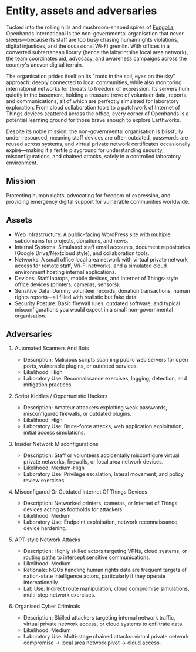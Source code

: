 # Entity, assets and adversaries

Tucked into the rolling hills and mushroom-shaped spires of [Fungolia](https://broomstick.tymyrddin.dev/posts/fungolia/), Openhands International is the non-governmental organisation that never sleeps—because its staff are too busy chasing human rights violations, digital injustices, and the occasional Wi-Fi gremlin. With offices in a converted subterranean library (hence the labyrinthine local area network), the team coordinates aid, advocacy, and awareness campaigns across the country's uneven digital terrain.

The organisation prides itself on its "roots in the soil, eyes on the sky" approach: deeply connected to local communities, while also monitoring international networks for threats to freedom of expression. Its servers hum quietly in the basement, holding a treasure trove of volunteer data, reports, and communications, all of which are perfectly simulated for laboratory exploration. From cloud collaboration tools to a patchwork of Internet of Things devices scattered across the office, every corner of Openhands is a potential learning ground for those brave enough to explore Earthworks.

Despite its noble mission, the non-governmental organisation is blissfully under-resourced, meaning staff devices are often outdated, passwords are reused across systems, and virtual private network certificates occasionally expire—making it a fertile playground for understanding security, misconfigurations, and chained attacks, safely in a controlled laboratory environment.

## Mission

Protecting human rights, advocating for freedom of expression, and providing emergency digital support for vulnerable communities worldwide.

## Assets

* Web Infrastructure: A public-facing WordPress site with multiple subdomains for projects, donations, and news.
* Internal Systems: Simulated staff email accounts, document repositories (Google Drive/Nextcloud style), and collaboration tools.
* Networks: A small office local area network with virtual private network access for remote staff, Wi-Fi networks, and a simulated cloud environment hosting internal applications.
* Devices: Staff laptops, mobile devices, and Internet of Things-style office devices (printers, cameras, sensors).
* Sensitive Data: Dummy volunteer records, donation transactions, human rights reports—all filled with realistic but fake data.
* Security Posture: Basic firewall rules, outdated software, and typical misconfigurations you would expect in a small non-governmental organisation.

## Adversaries

1. Automated Scanners And Bots

   * Description: Malicious scripts scanning public web servers for open ports, vulnerable plugins, or outdated services.
   * Likelihood: High
   * Laboratory Use: Reconnaissance exercises, logging, detection, and mitigation practices.

2. Script Kiddies / Opportunistic Hackers

   * Description: Amateur attackers exploiting weak passwords, misconfigured firewalls, or outdated plugins.
   * Likelihood: High
   * Laboratory Use: Brute-force attacks, web application exploitation, initial access simulations.

3. Insider Network Misconfigurations

   * Description: Staff or volunteers accidentally misconfigure virtual private networks, firewalls, or local area network devices.
   * Likelihood: Medium-High
   * Laboratory Use: Privilege escalation, lateral movement, and policy review exercises.

4. Misconfigured Or Outdated Internet Of Things Devices

   * Description: Networked printers, cameras, or Internet of Things devices acting as footholds for attackers.
   * Likelihood: Medium
   * Laboratory Use: Endpoint exploitation, network reconnaissance, device hardening.

5. APT-style Network Attacks

   * Description: Highly skilled actors targeting VPNs, cloud systems, or routing paths to intercept sensitive communications.
   * Likelihood: Medium
   * Rationale: NGOs handling human rights data are frequent targets of nation-state intelligence actors, particularly if they operate internationally.
   * Lab Use: Indirect route manipulation, cloud compromise simulations, multi-step network exercises.

6. Organised Cyber Criminals

   * Description: Skilled attackers targeting internal network traffic, virtual private network access, or cloud systems to exfiltrate data.
   * Likelihood: Medium
   * Laboratory Use: Multi-stage chained attacks: virtual private network compromise → local area network pivot → cloud access.
